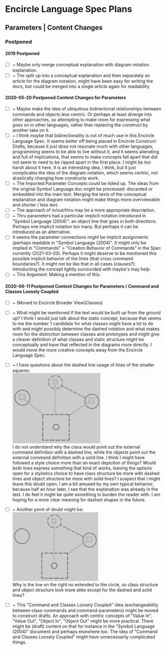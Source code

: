 Encircle Language Spec Plans
============================

Parameters | Content Changes
----------------------------

### Postponed

#### 2019 Postponed

- [ ] ~ Maybe only merge conceptual explanation with diagram notation explanation.
- [ ] ~ The split up into a conceptual explanation and then separately an article for the diagram notation, might have been easy for writing the docs, but could be merged into a single article again for readability.

#### 2020-05-20 Postponed Content Changes for Parameters

- [ ] ~ Maybe make the idea of ubiquitous bidirectional relationships between commands and objects less centric. Or perhaps at least diverge into other approaches, so attempting to make room for expressing what goes on in other languages, rather than replacing the construct by another take on it.
- [ ] ~ I think maybe that bidirectionality is not of much use in this Encircle Language Spec. It seems better off being placed in Encircle Construct Drafts, because it just does not resonate much with other languages, programming seems to be able to live without it, and it seems alienating and full of implications, that seems to make concepts fall apart that did not seem to need to be ripped apart in the first place. I might be too harsh about it here. It is an interesting idea, I think, but it just complicates the idea of the diagram notation, which seems centric, not drastically changing how constructs work.
- [ ] ~ The Imported Parameter Concepts could be tidied up. The ideas from the original Symbol Language.doc might be processed: discarded or embedded into the main text. Merging the texts of the conceptual explanation and diagram notation might make things more overviewable and shorter / less text.
- [ ] ~ The approach of in/out/thru may be a more appropriate description.
- [ ] ~ Thru parameters had a particular implicit notation introduced in "Symbol Language (2004)": an object line that goes in both directions. Perhaps one implicit notation too many. But perhaps it can be introduced as an alternative.
- [ ] It seems the parameter connections might be implicit assignments (perhaps readable in "Symbol Language (2004)". It might only be implied in "Commands" > "Creation Behavior of Commands" in the Spec currently (2021-03-03). Perhaps it might deserve to be mentioned this possible implicit behavior of the lines (that cross command boundaries?). It might not be like that in all cases (clauses?). Introducting the concept lightly surrounded with maybe's may help.
- [ ] ~ This Argument: Making a mention of this.

#### 2020-06-11 Postponed Content Changes for Parameters / Command and Classes Loosely Coupled

- [ ] ~ (Moved to Encircle Broader View\Classes)
- [ ] ~ What might be mentioned if the text would be built up from the ground up? I think I would just talk about the static concept, because that seems to me the number 1 candidate for what classes might have a lot to do with and might possibly determine the dashed notation and what makes room for the distinction between classes and prototypes and might give a clearer definition of what classes and static structure might be conceptually and have that reflected in the diagrams more directly. I would move the more creative concepts away from the Encircle Language Spec.
- [ ] ~ I have questions about the dashed line usage of lines of the smaller squares:  
![](images/2019-08%20Circle%20Language%20Spec%20Revamp%20Notes.016.png)  
I do not understand why the class would point out the external command definition with a dashed line, while the objects point out the external command definition with a solid line. I think I might have followed a style choice more than an exact depiction of things? Would both lines express something that kind of works, leaving the options open for a stylistics choice to have class structure be more with dashed lines and object structure be more with solid lines? I suspect that I might leave this doubt open.
I am a bit amused by my own typical behavior, because half an hour later, I see that the explanation was already in the text.
I do feel it might be quite something to burden the reader with. I am hoping for a more clear meaning for dashed shapes in the future.

- [ ] ~ Another point of doubt might be:  
  ![](images/2019-08%20Circle%20Language%20Spec%20Revamp%20Notes.017.png)  
  Why is the line on the right no extended to the circle, so class structure and object structure look more alike except for the dashed and solid lines?

- [ ] ~ This "Command and Classes Loosely Coupled" idea (exchangeability between class-commands and command-parameters) might be moved to construct drafts. An approach with centric concepts of "Value In", "Value Out", "Object In", "Object Out" might be more practical. There might be (draft) content on that for instance in the "Symbol Language (2004)" document and perhaps elsewhere too. The idea of "Command and Classes Loosely Coupled" might have unnecessarily complicated things.